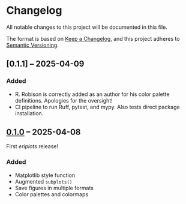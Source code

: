 # Changelog

All notable changes to this project will be documented in this file.

The format is based on [Keep a Changelog](https://keepachangelog.com/en/1.1.0/),
and this project adheres to [Semantic Versioning](https://semver.org/spec/v2.0.0.html).

## [0.1.1] – 2025-04-09

### Added

- R. Robison is correctly added as an author for his color
  palette definitions. Apologies for the oversight!
- CI pipeline to run Ruff, pytest, and mypy. Also tests direct
  package installation.

## [0.1.0] – 2025-04-08

First *eriplots* release!

### Added

- Matplotlib style function
- Augmented `subplots()`
- Save figures in multiple formats
- Color palettes and colormaps

[Unreleased]: https://github.com/ElderResearch/eriplots-python/compare/0.1.0...develop
[0.1.0]: https://github.com/ElderResearch/eriplots-python/releases/tag/0.1.0

